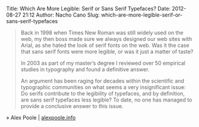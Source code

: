 Title: Which Are More Legible: Serif or Sans Serif Typefaces?
Date: 2012-08-27 21:12
Author: Nacho Cano
Slug: which-are-more-legible-serif-or-sans-serif-typefaces

> Back in 1998 when Times New Roman was still widely used on the web, my
> then boss made sure we always designed our web sites with Arial, as
> she hated the look of serif fonts on the web. Was it the case that
> sans serif fonts were more legible, or was it just a matter of taste?
>
> In 2003 as part of my master’s degree I reviewed over 50 empirical
> studies in typography and found a definitive answer.
>
> An argument has been raging for decades within the scientific and
> typographic communities on what seems a very insignificant issue: Do
> serifs contribute to the legibility of typefaces, and by definition,
> are sans serif typefaces less legible? To date, no one has managed to
> provide a conclusive answer to this issue.

» Alex Poole | [alexpoole.info][]

  [alexpoole.info]: http://alexpoole.info/blog/which-are-more-legible-serif-or-sans-serif-typefaces/
    "Which Are More Legible: Serif or Sans Serif Typefaces?"

